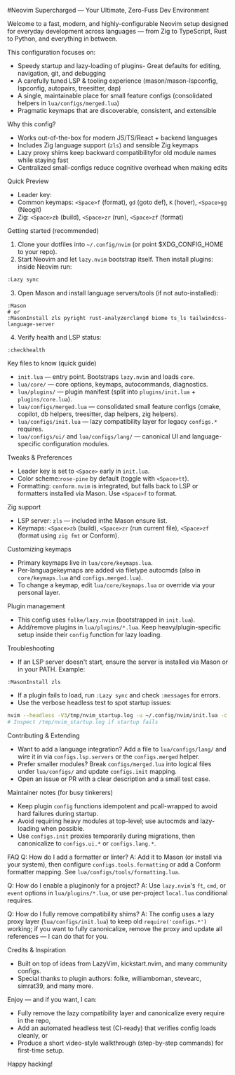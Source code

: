 #Neovim Supercharged — Your Ultimate, Zero-Fuss Dev Environment

Welcome to a fast, modern, and highly-configurable Neovim setup designed for everyday development across languages — from Zig to TypeScript, Rust to Python, and everything in between.

This configuration focuses on:
- Speedy startup and lazy-loading of plugins- Great defaults for editing, navigation, git, and debugging
- A carefully tuned LSP & tooling experience (mason/mason-lspconfig, lspconfig, autopairs, treesitter, dap)
- A single, maintainable place for small feature configs (consolidated helpers in `lua/configs/merged.lua`)
- Pragmatic keymaps that are discoverable, consistent, and extensible

Why this config?
- Works out-of-the-box for modern JS/TS/React + backend languages
- Includes Zig language support (`zls`) and sensible Zig keymaps
- Lazy proxy shims keep backward compatibilityfor old module names while staying fast
- Centralized small-configs reduce cognitive overhead when making edits

Quick Preview
- Leader key: <Space>
- Common keymaps: `<Space>f` (format), `gd` (goto def), `K` (hover), `<Space>gg` (Neogit)
- Zig: `<Space>zb` (build), `<Space>zr` (run), `<Space>zf` (format)

Getting started (recommended)
1. Clone your dotfiles into `~/.config/nvim` (or point $XDG_CONFIG_HOME to your repo).
2. Start Neovim and let `lazy.nvim` bootstrap itself. Then install plugins: inside Neovim run:

```bash
:Lazy sync
```

3. Open Mason and install language servers/tools (if not auto-installed):

```vim
:Mason
# or
:MasonInstall zls pyright rust-analyzerclangd biome ts_ls tailwindcss-language-server
```

4. Verify health and LSP status:

```vim
:checkhealth
```

Key files to know (quick guide)
- `init.lua` — entry point. Bootstraps `lazy.nvim` and loads `core`.
- `lua/core/` — core options, keymaps, autocommands, diagnostics.
- `lua/plugins/` — plugin manifest (split into `plugins/init.lua` + `plugins/core.lua`).
- `lua/configs/merged.lua` — consolidated small feature configs (cmake, copilot, db helpers, treesitter, dap helpers, zig helpers).
- `lua/configs/init.lua` — lazy compatibility layer for legacy `configs.*` requires.
- `lua/configs/ui/` and `lua/configs/lang/` — canonical UI and language-specific configuration modules.

Tweaks & Preferences
- Leader key is set to `<Space>` early in `init.lua`.
- Color scheme:`rose-pine` by default (toggle with `<Space>tt`).
- Formatting: `conform.nvim` is integrated, but falls back to LSP or formatters installed via Mason. Use `<Space>f` to format.

Zig support
- LSP server: `zls` — included inthe Mason ensure list.
- Keymaps: `<Space>zb` (build), `<Space>zr` (run current file), `<Space>zf` (format using `zig fmt` or Conform).

Customizing keymaps
- Primary keymaps live in `lua/core/keymaps.lua`.
- Per-languagekeymaps are added via filetype autocmds (also in `core/keymaps.lua` and `configs.merged.lua`).
- To change a keymap, edit `lua/core/keymaps.lua` or override via your personal layer.

Plugin management
- This config uses `folke/lazy.nvim` (bootstrapped in `init.lua`).
- Add/remove plugins in `lua/plugins/*.lua`. Keep heavy/plugin-specific setup inside their `config` function for lazy loading.

Troubleshooting
- If an LSP server doesn't start, ensure the server is installed via Mason or in your PATH. Example:

```vim
:MasonInstall zls
```

- If a plugin fails to load, run `:Lazy sync` and check `:messages` for errors.
- Use the verbose headless test to spot startup issues:

```bash
nvim --headless -V3/tmp/nvim_startup.log -u ~/.config/nvim/init.lua -c 'lua print("START_OK")' -c qa
# Inspect /tmp/nvim_startup.log if startup fails
```

Contributing & Extending
- Want to add a language integration? Add a file to `lua/configs/lang/` and wire it in via `configs.lsp.servers` or the `configs.merged` helper.
- Prefer smaller modules? Break `configs/merged.lua` into logical files under `lua/configs/` and update `configs.init` mapping.
- Open an issue or PR with a clear description and a small test case.

Maintainer notes (for busy tinkerers)
- Keep plugin `config` functions idempotent and pcall-wrapped to avoid hard failures during startup.
- Avoid requiring heavy modules at top-level; use autocmds and lazy-loading when possible.
- Use `configs.init` proxies temporarily during migrations, then canonicalize to `configs.ui.*` or `configs.lang.*`.

FAQ
Q: How do I add a formatter or linter?
A: Add it to Mason (or install via your system), then configure `configs.tools.formatting` or add a Conform formatter mapping. See `lua/configs/tools/formatting.lua`.

Q: How do I enable a pluginonly for a project?
A: Use `lazy.nvim`'s `ft`, `cmd`, or `event` options in `lua/plugins/*.lua`, or use per-project `local.lua` conditional requires.

Q: How do I fully remove compatibility shims?
A: The config uses a lazy proxy layer (`lua/configs/init.lua`) to keep old `require('configs.*')` working; if you want to fully canonicalize, remove the proxy and update all references — I can do that for you.

Credits & Inspiration
- Built on top of ideas from LazyVim, kickstart.nvim, and many community configs.
- Special thanks to plugin authors: folke, williamboman, stevearc, simrat39, and many more.

Enjoy — and if you want, I can:
- Fully remove the lazy compatibility layer and canonicalize every require in the repo,
- Add an automated headless test (CI-ready) that verifies config loads cleanly, or
- Produce a short video-style walkthrough (step-by-step commands) for first-time setup.

Happy hacking!
